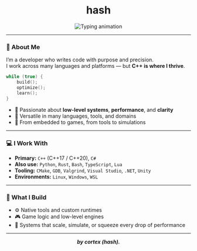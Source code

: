 <h1 align="center">hash</h1>

<p align="center">
  <img src="https://readme-typing-svg.demolab.com?font=Fira+Code&pause=800&center=true&vCenter=true&width=500&lines=C%2B%2B+Developer+first.;Polyglot+by+choice.;System-level+thinker.;Clean+code+enthusiast." alt="Typing animation" />
</p>

---

### 👋 About Me

I’m a developer who writes code with purpose and precision.  
I work across many languages and platforms — but **C++ is where I thrive**.

```cpp
while (true) {
    build();
    optimize();
    learn();
}
```

- 🧠 Passionate about **low-level systems**, **performance**, and **clarity**
- 🧩 Versatile in many languages, tools, and domains
- 🎯 From embedded to games, from tools to simulations

---

### 💻 I Work With

- **Primary:** `C++` (C++17 / C++20), `C#`
- **Also use:** `Python`, `Rust`, `Bash`, `TypeScript`, `Lua`
- **Tooling:** `CMake`, `GDB`, `Valgrind`, `Visual Studio`, `.NET`, `Unity`
- **Environments:** `Linux`, `Windows`, `WSL`

---

### 🧭 What I Build

- ⚙️ Native tools and custom runtimes  
- 🎮 Game logic and low-level engines  
- 🧪 Systems that scale, simulate, or squeeze every drop of performance

---

<p align="center">
  <strong><i>by cortex (hash).</i></strong>
</p>
